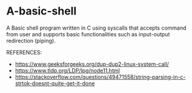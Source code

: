 # A-basic-shell
A Basic shell program written in C using syscalls that accepts command from user and supports basic functionalities such as input-output redirection (piping). 









REFERENCES:

* https://www.geeksforgeeks.org/dup-dup2-linux-system-call/
* https://www.tldp.org/LDP/lpg/node11.html
* https://stackoverflow.com/questions/49471558/string-parsing-in-c-strtok-doesnt-quite-get-it-done
